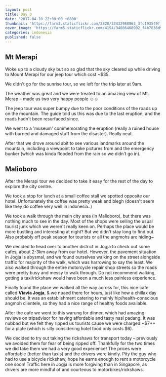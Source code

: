 ```yaml
---
layout: post
title: Day 3
date: '2017-04-10 22:00:00 +0800'
thumbnail: 'https://farm3.staticflickr.com/2820/33432988863_3fc193549f_z_d.jpg'
cover_image: 'https://farm5.staticflickr.com/4194/34086468902_f4b7836d99_k_d.jpg'
categories: indonesia
published: false
---
```

## Mt Merapi

Woke up to a cloudy sky but so so glad that the sky cleared up while driving to Mount Merapi for our jeep tour which cost ~$35. 

We didn't go for the sunrise tour, so we left for the trip later at 9am.

The weather was great and we were treated to an amazing view of Mt. Merap – made us two very happy people ☺️☺️

The jeep tour was super bumpy due to the poor conditions of the roads up on the mountain. The guide told us this was due to the last eruption, and the roads hadn't been resurfaced since.

We went to a 'museum' commemorating the eruption (really a ruined house with burned and damaged stuff from the disaster). Really neat.

After that we drove around abit to see various landmarks around the mountain, including a viewpoint to take pictures from and the emergency bunker (which was kinda flooded from the rain so we didn't go in).

## Malioboro

After the Merapi tour we decided to take it easy for the rest of the day to explore the city centre.

We took a stop for lunch at a small coffee stall we spotted opposite our hotel. Unfortunately the coffee was pretty weak and blegh (doesn't seem like they do coffee very well in indonesia..)

We took a walk through the main city area (in Malioboro), but there was nothing much to see in the day. Most of the shops were selling the usual tourist junk which we weren't really keen on. Perhaps the place would be more bustling and interesting at night? But we didn't stay long to find out. Also probably off peak season for tourists or all the angmohs are hiding~

We decided to head over to another district in Jogja to check out some cafes, about 2-3km away from our hotel. However, the pavement situation in Jogja is abysmal, and we found ourselves walking on the street alongside traffic for majority of the walk, which was harrowing to say the least. We also walked through the entire motorcycle repair shop streets so the roads were pretty busy and messy to walk through. Do not recommend walking, getting a taxi/rickshaw would have been a much less painless experience. 

Finally found the place we walked all the way across for, this nice cafe called **Viavia Jogja**, & we nuaed there for hours, just like how a chillax day should be. It was an establishment catering to mainly hip/health-conscious angmoh clientele, so they had a nice range of healthy foods available.

After the cafe we went to this warung for dinner, which had amazing reviews on tripadvisor for having affordable and tasty nasi padang. It was nubbad but we felt they ripped us tourists cause we were charged ~$7++ for a plate (which is silly considering hotel food only costs $6).

We decided to try out taking the rickshaws for transport today – previously we avoided them for fear of being ripped off. Thankfully for the two times we did take them we had a very good experience! The prices were affordable (better than taxis) and the drivers were kindly. Pity the guy who had to use a bicycle rickshaw, hope he earns enough to rent a motorcycle one soon! Traffic here in Jogja is more forgiving than in Singapore, as drivers are more mindful of and courteous to motorbikes/rickshaws.
